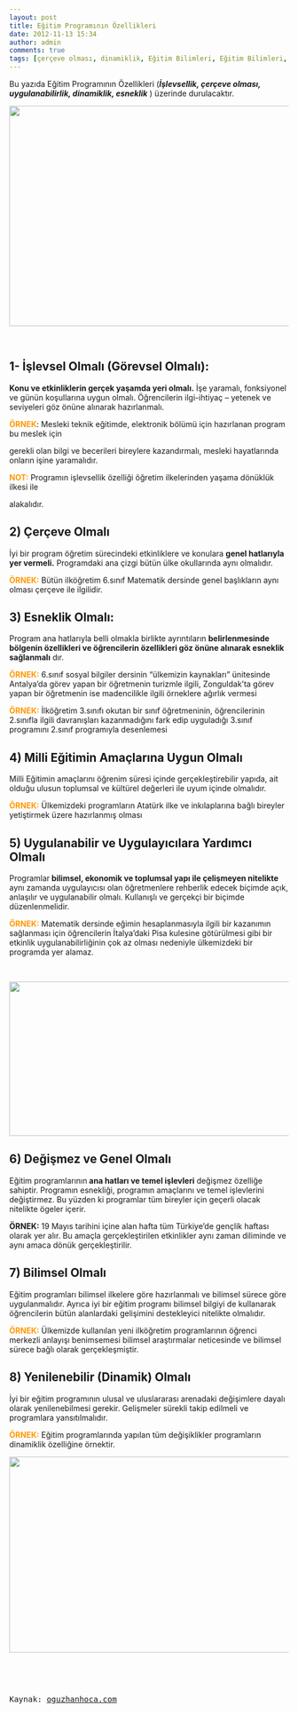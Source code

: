 ```yaml
---
layout: post
title: Eğitim Programının Özellikleri
date: 2012-11-13 15:34
author: admin
comments: true
tags: [çerçeve olması, dinamiklik, Eğitim Bilimleri, Eğitim Bilimleri, esnek olması, işlevsellik, kpss, kpss eğitim bilimleri, uygulanabilirlik]
---
```

Bu yazıda Eğitim Programının Özellikleri (<em><strong>İşlevsellik, çerçeve olması, uygulanabilirlik, dinamiklik, esneklik</strong> </em>) üzerinde durulacaktır.

<img class="alignnone size-full wp-image-7895" title="eğitim programının özellikleri" src="http://egitimvaktim.com/dosyalar/2012/11/eğitim-programının-özellikleri.png" alt="" width="649" height="397" />

&nbsp;
<h2>1- İşlevsel Olmalı (Görevsel Olmalı):</h2>
<strong>Konu ve etkinliklerin gerçek yaşamda yeri olmalı.</strong> İşe yaramalı, fonksiyonel ve günün
koşullarına uygun olmalı. Öğrencilerin ilgi-ihtiyaç – yetenek ve seviyeleri göz önüne alınarak
hazırlanmalı.

<strong><span style="color: #ff9900;">ÖRNEK</span></strong>: Mesleki teknik eğitimde, elektronik bölümü için hazırlanan program bu meslek için

gerekli olan bilgi ve becerileri bireylere kazandırmalı, mesleki hayatlarında onların işine
yaramalıdır.

<span style="color: #ff9900;"><strong>NOT:</strong></span> Programın işlevsellik özelliği öğretim ilkelerinden yaşama dönüklük ilkesi ile

alakalıdır.
<h2>2) Çerçeve Olmalı</h2>
İyi bir program öğretim sürecindeki etkinliklere ve konulara <strong>genel hatlarıyla yer vermeli.</strong>
Programdaki ana çizgi bütün ülke okullarında aynı olmalıdır.

<span style="color: #ff9900;"><strong>ÖRNEK:</strong> </span>Bütün ilköğretim 6.sınıf Matematik dersinde genel başlıkların aynı olması çerçeve ile
ilgilidir.
<h2>3) Esneklik Olmalı:</h2>
Program ana hatlarıyla belli olmakla birlikte ayrıntıların <strong>belirlenmesinde bölgenin özellikleri ve öğrencilerin özellikleri göz önüne alınarak esneklik sağlanmalı</strong> dır.

<span style="color: #ff9900;"><strong>ÖRNEK:</strong> </span>6.sınıf sosyal bilgiler dersinin “ülkemizin kaynakları” ünitesinde Antalya’da görev yapan bir öğretmenin turizmle ilgili, Zonguldak’ta görev yapan bir öğretmenin ise madencilikle ilgili örneklere ağırlık vermesi

<span style="color: #ff9900;"><strong>ÖRNEK:</strong> </span>İlköğretim 3.sınıfı okutan bir sınıf öğretmeninin, öğrencilerinin 2.sınıfla ilgili davranışları kazanmadığını fark edip uyguladığı 3.sınıf programını 2.sınıf programıyla desenlemesi
<h2>4) Milli Eğitimin Amaçlarına Uygun Olmalı</h2>
Milli Eğitimin amaçlarını öğrenim süresi içinde gerçekleştirebilir yapıda, ait olduğu ulusun toplumsal ve kültürel değerleri ile uyum içinde olmalıdır.

<span style="color: #ff9900;"><strong>ÖRNEK:</strong> </span>Ülkemizdeki programların Atatürk ilke ve inkılaplarına bağlı bireyler yetiştirmek üzere hazırlanmış olması
<h2>5) Uygulanabilir ve Uygulayıcılara Yardımcı Olmalı</h2>
Programlar<strong> bilimsel, ekonomik ve toplumsal yapı ile çelişmeyen nitelikte</strong> aynı zamanda uygulayıcısı olan öğretmenlere rehberlik edecek biçimde açık, anlaşılır ve uygulanabilir olmalı. Kullanışlı ve gerçekçi bir biçimde düzenlenmelidir.

<span style="color: #ff9900;"><strong>ÖRNEK:</strong></span> Matematik dersinde eğimin hesaplanmasıyla ilgili bir kazanımın sağlanması için öğrencilerin İtalya’daki Pisa kulesine götürülmesi gibi bir etkinlik uygulanabilirliğinin çok az olması nedeniyle ülkemizdeki bir programda yer alamaz.

&nbsp;

<img class="alignnone size-full wp-image-7896" title="islevsellik_uygulanabilirlik_farki_" src="http://egitimvaktim.com/dosyalar/2012/11/islevsellik_uygulanabilirlik_farki_.jpg" alt="" width="949" height="278" />
<h2>6) Değişmez ve Genel Olmalı</h2>
Eğitim programlarının<strong> ana hatları ve temel işlevleri</strong> değişmez özelliğe sahiptir. Programın esnekliği, programın amaçlarını ve temel işlevlerini değiştirmez. Bu yüzden ki programlar tüm bireyler için geçerli olacak nitelikte ögeler içerir.

<strong>ÖRNEK:</strong> 19 Mayıs tarihini içine alan hafta tüm Türkiye’de gençlik haftası olarak yer alır. Bu amaçla gerçekleştirilen etkinlikler aynı zaman diliminde ve aynı amaca dönük gerçekleştirilir.
<h2>7) Bilimsel Olmalı</h2>
Eğitim programları bilimsel ilkelere göre hazırlanmalı ve bilimsel sürece göre uygulanmalıdır. Ayrıca iyi bir eğitim programı bilimsel bilgiyi de kullanarak öğrencilerin bütün alanlardaki gelişimini destekleyici nitelikte olmalıdır.

<span style="color: #ff9900;"><strong>ÖRNEK:</strong></span> Ülkemizde kullanılan yeni ilköğretim programlarının öğrenci merkezli anlayışı benimsemesi bilimsel araştırmalar neticesinde ve bilimsel sürece bağlı olarak gerçekleşmiştir.
<h2>8) Yenilenebilir (Dinamik) Olmalı</h2>
İyi bir eğitim programının ulusal ve uluslararası arenadaki değişimlere dayalı olarak yenilenebilmesi gerekir. Gelişmeler sürekli takip edilmeli ve programlara yansıtılmalıdır.

<span style="color: #ff9900;"><strong>ÖRNEK:</strong></span> Eğitim programlarında yapılan tüm değişiklikler programların dinamiklik özelliğine örnektir.

<img class="alignnone size-full wp-image-7897" title="esneklik_islevsellik" src="http://egitimvaktim.com/dosyalar/2012/11/esneklik_islevsellik.png" alt="" width="730" height="353" />

&nbsp;

&nbsp;
<pre>Kaynak: <a href="http://www.oguzhanhoca.com" rel="nofollow" target="_blank">oguzhanhoca.com</a></pre>
